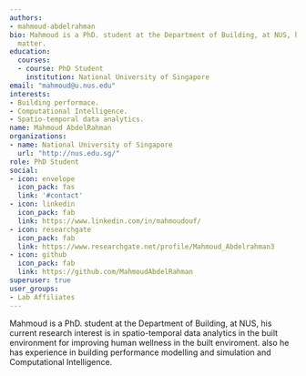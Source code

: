 ```yaml
---
authors:
- mahmoud-abdelrahman
bio: Mahmoud is a PhD. student at the Department of Building, at NUS, his current research interest is in spatio-temporal data analytics in the built environment for improving human wellness in the built enviroment. also he has experience in building performance modelling and simulation and Computational Intelligence.
  matter.
education:
  courses:
  - course: PhD Student
    institution: National University of Singapore
email: "mahmoud@u.nus.edu"
interests:
- Building performace.
- Computational Intelligence.
- Spatio-temporal data analytics.
name: Mahmoud AbdelRahman
organizations:
- name: National University of Singapore
  url: "http://nus.edu.sg/"
role: PhD Student
social:
- icon: envelope
  icon_pack: fas
  link: '#contact'
- icon: linkedin
  icon_pack: fab
  link: https://www.linkedin.com/in/mahmoudouf/
- icon: researchgate
  icon_pack: fab
  link: https://www.researchgate.net/profile/Mahmoud_Abdelrahman3
- icon: github
  icon_pack: fab
  link: https://github.com/MahmoudAbdelRahman
superuser: true
user_groups:
- Lab Affiliates
---
```


Mahmoud is a PhD. student at the Department of Building, at NUS, his current research interest is in spatio-temporal data analytics in the built environment for improving human wellness in the built enviroment. also he has experience in building performance modelling and simulation and Computational Intelligence.


